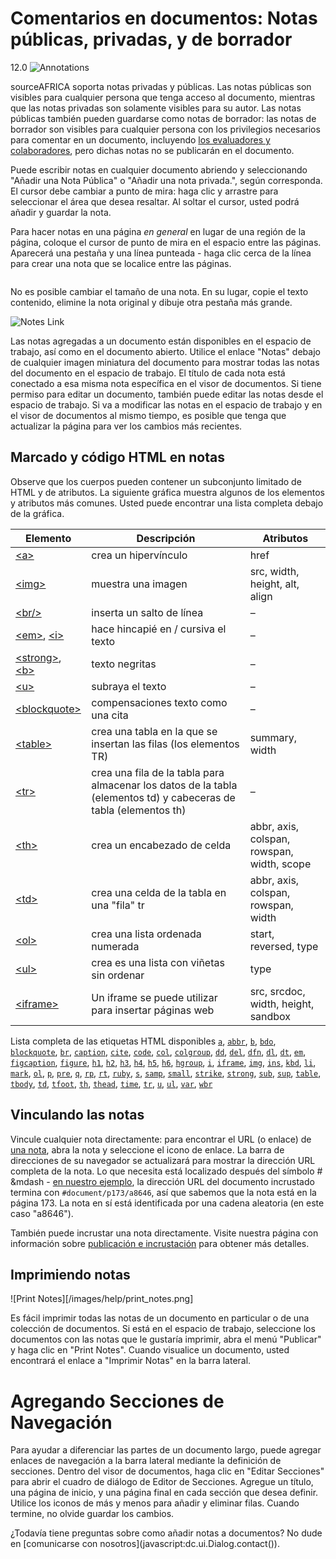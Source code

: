 # Comentarios en documentos: Notas públicas, privadas, y de borrador
12.0
![Annotations](/images/help/document_annotations.jpg)

sourceAFRICA soporta notas privadas y públicas. Las notas públicas son visibles para cualquier persona que tenga acceso al documento, mientras que las notas privadas son solamente visibles para su autor. Las notas públicas también pueden guardarse como  notas de borrador: las notas de borrador son visibles para cualquier persona con los privilegios necesarios para comentar en un documento, incluyendo [los evaluadores y colaboradores](collaboration), pero dichas notas no se publicarán en el documento. 

Puede escribir notas en cualquier documento abriendo y seleccionando "Añadir una Nota Pública" o "Añadir una nota privada.", según corresponda. El cursor debe cambiar a punto de mira: haga clic y arrastre para seleccionar el área que desea resaltar. Al soltar el cursor, usted podrá añadir y guardar la nota. 

Para hacer notas en una página *en general* en lugar de una región de la página, coloque el cursor de punto de mira en el espacio entre las páginas. Aparecerá una pestaña y una línea punteada - haga clic cerca de la línea para crear una nota que se localice entre las páginas.

<img alt="" src="/images/help/add_page_note.jpg" class="full_line" />

No es posible cambiar el tamaño de una nota. En su lugar, copie el texto contenido, elimine la nota original y dibuje otra pestaña más grande.

![Notes Link](/images/help/notes_link.jpg)

Las notas agregadas a un documento están disponibles en el espacio de trabajo, así como en el documento abierto. Utilice el enlace "Notas" debajo de cualquier imagen miniatura del documento para mostrar todas las notas del documento en el espacio de trabajo. El título de cada nota está conectado a esa misma nota específica en el visor de documentos. Si tiene permiso para editar un documento, también puede editar las notas desde el espacio de trabajo. Si va a modificar las notas en el espacio de trabajo y en el visor de documentos al mismo tiempo, es posible que tenga que actualizar la página para ver los cambios más recientes.

## <span id="markup">Marcado y código HTML en notas</span>

Observe que los cuerpos pueden contener un subconjunto limitado de HTML y de atributos. La siguiente gráfica muestra algunos de los elementos y atributos más comunes. Usted puede encontrar una lista completa debajo de la gráfica.

Elemento                                 | Descripción                              | Atributos
-----------------------------------------|------------------------------------------|-----------
[&lt;a&gt;][a]                           | crea un hipervínculo                     | href
[&lt;img&gt;][img]                       | muestra una imagen                       | src, width, height, alt, align
[&lt;br/&gt;][br]                        | inserta un salto de línea                | –
[&lt;em&gt;][em], [&lt;i&gt;][i]         | hace hincapié en / cursiva el texto      | –
[&lt;strong&gt;][strong], [&lt;b&gt;][b] |texto negritas                            | –
[&lt;u&gt;][u]                           | subraya el texto                         | –
[&lt;blockquote&gt;][blockquote]         | compensaciones texto como una cita       | –
[&lt;table&gt;][table]                   | crea una tabla en la que se insertan las filas (los elementos TR) | summary, width
[&lt;tr&gt;][tr]                         | crea una fila de la tabla para almacenar los datos de la tabla (elementos td) y cabeceras de tabla (elementos th) | –
[&lt;th&gt;][th]                         | crea un encabezado de celda               | abbr, axis, colspan, rowspan, width, scope
[&lt;td&gt;][td]                         | crea una celda de la tabla en una "fila" tr  | abbr, axis, colspan, rowspan, width
[&lt;ol&gt;][ol]                         | crea una lista ordenada numerada          | start, reversed, type
[&lt;ul&gt;][ul]                         | crea es una lista con viñetas sin ordenar | type
[&lt;iframe&gt;][iframe]                 | Un iframe se puede utilizar para insertar páginas web | src, srcdoc, width, height, sandbox

Lista completa de las etiquetas HTML disponibles
[`a`][a], [`abbr`][abbr], [`b`][b], [`bdo`][bdo], [`blockquote`][blockquote], [`br`][br], [`caption`][caption], [`cite`][cite], [`code`][code], [`col`][col], [`colgroup`][colgroup], [`dd`][dd], [`del`][del], [`dfn`][dfn], [`dl`][dl], [`dt`][dt], [`em`][em], [`figcaption`][figcaption], [`figure`][figure], [`h1`][h1], [`h2`][h2], [`h3`][h3], [`h4`][h4], [`h5`][h5], [`h6`][h6], [`hgroup`][hgroup], [`i`][i], [`iframe`][iframe], [`img`][img], [`ins`][ins], [`kbd`][kbd], [`li`][li], [`mark`][mark], [`ol`][ol], [`p`][p], [`pre`][pre], [`q`][q], [`rp`][rp], [`rt`][rt], [`ruby`][ruby], [`s`][s], [`samp`][samp], [`small`][small], [`strike`][strike], [`strong`][strong], [`sub`][sub], [`sup`][sup], [`table`][table], [`tbody`][tbody], [`td`][td], [`tfoot`][tfoot], [`th`][th], [`thead`][thead], [`time`][time], [`tr`][tr], [`u`][u], [`ul`][ul], [`var`][var], [`wbr`][wbr]

[a]:          https://developer.mozilla.org/en/HTML/Element/a
[abbr]:       https://developer.mozilla.org/en/HTML/Element/abbr
[b]:          https://developer.mozilla.org/en/HTML/Element/b
[bdo]:        https://developer.mozilla.org/en/HTML/Element/bdo
[blockquote]: https://developer.mozilla.org/en/HTML/Element/blockquote
[br]:         https://developer.mozilla.org/en/HTML/Element/br
[caption]:    https://developer.mozilla.org/en/HTML/Element/caption
[cite]:       https://developer.mozilla.org/en/HTML/Element/cite
[code]:       https://developer.mozilla.org/en/HTML/Element/code
[col]:        https://developer.mozilla.org/en/HTML/Element/col
[colgroup]:   https://developer.mozilla.org/en/HTML/Element/colgroup
[dd]:         https://developer.mozilla.org/en/HTML/Element/dd
[del]:        https://developer.mozilla.org/en/HTML/Element/del
[dfn]:        https://developer.mozilla.org/en/HTML/Element/dfn
[dl]:         https://developer.mozilla.org/en/HTML/Element/dl
[dt]:         https://developer.mozilla.org/en/HTML/Element/dt
[em]:         https://developer.mozilla.org/en/HTML/Element/em
[figcaption]: https://developer.mozilla.org/en/HTML/Element/figcaption
[figure]:     https://developer.mozilla.org/en/HTML/Element/figure
[h1]:         https://developer.mozilla.org/en/HTML/Element/h1
[h2]:         https://developer.mozilla.org/en/HTML/Element/h2
[h3]:         https://developer.mozilla.org/en/HTML/Element/h3
[h4]:         https://developer.mozilla.org/en/HTML/Element/h4
[h5]:         https://developer.mozilla.org/en/HTML/Element/h5
[h6]:         https://developer.mozilla.org/en/HTML/Element/h6
[hgroup]:     https://developer.mozilla.org/en/HTML/Element/hgroup
[i]:          https://developer.mozilla.org/en/HTML/Element/i
[iframe]:     https://developer.mozilla.org/en/HTML/Element/iframe
[img]:        https://developer.mozilla.org/en/HTML/Element/img
[ins]:        https://developer.mozilla.org/en/HTML/Element/ins
[kbd]:        https://developer.mozilla.org/en/HTML/Element/kbd
[li]:         https://developer.mozilla.org/en/HTML/Element/li
[mark]:       https://developer.mozilla.org/en/HTML/Element/mark
[ol]:         https://developer.mozilla.org/en/HTML/Element/ol
[p]:          https://developer.mozilla.org/en/HTML/Element/p
[pre]:        https://developer.mozilla.org/en/HTML/Element/pre
[q]:          https://developer.mozilla.org/en/HTML/Element/q
[rp]:         https://developer.mozilla.org/en/HTML/Element/rp
[rt]:         https://developer.mozilla.org/en/HTML/Element/rt
[ruby]:       https://developer.mozilla.org/en/HTML/Element/ruby
[s]:          https://developer.mozilla.org/en/HTML/Element/s
[samp]:       https://developer.mozilla.org/en/HTML/Element/samp
[small]:      https://developer.mozilla.org/en/HTML/Element/small
[strike]:     https://developer.mozilla.org/en/HTML/Element/strike
[strong]:     https://developer.mozilla.org/en/HTML/Element/strong
[sub]:        https://developer.mozilla.org/en/HTML/Element/sub
[sup]:        https://developer.mozilla.org/en/HTML/Element/sup
[table]:      https://developer.mozilla.org/en/HTML/Element/table
[tbody]:      https://developer.mozilla.org/en/HTML/Element/tbody
[td]:         https://developer.mozilla.org/en/HTML/Element/td
[tfoot]:      https://developer.mozilla.org/en/HTML/Element/tfoot
[th]:         https://developer.mozilla.org/en/HTML/Element/th
[thead]:      https://developer.mozilla.org/en/HTML/Element/thead
[time]:       https://developer.mozilla.org/en/HTML/Element/time
[tr]:         https://developer.mozilla.org/en/HTML/Element/tr
[u]:          https://developer.mozilla.org/en/HTML/Element/u
[ul]:         https://developer.mozilla.org/en/HTML/Element/ul
[var]:        https://developer.mozilla.org/en/HTML/Element/var
[wbr]:        https://developer.mozilla.org/en/HTML/Element/wbr

## <span id="linking">Vinculando las notas</span>

Vincule cualquier nota directamente: para encontrar el URL (o enlace) de [una nota](http://www.washingtonpost.com/wp-srv/business/documents/fcic-final-report.html#document/p173/a8646), abra la nota y seleccione el icono de enlace. La barra de direcciones de su navegador se actualizará para mostrar la dirección URL completa de la nota. Lo que necesita está localizado después del símbolo # &mdash - [en nuestro ejemplo](http://www.washingtonpost.com/wp-srv/business/documents/fcic-final-report.html#document/p173/a8646), la dirección URL del documento incrustado termina con `#document/p173/a8646`, así que sabemos que la nota está en la página 173. La nota en sí está identificada por una cadena aleatoria (en este caso "a8646").  

También puede incrustar una nota directamente. Visite nuestra página con información sobre [publicación e incrustación](publishing) para obtener más detalles.

## <span id="printing">Imprimiendo notas</span>

![Print Notes][/images/help/print_notes.png]

Es fácil imprimir todas las notas de un documento en particular o de una colección de documentos. Si está en el espacio de trabajo, seleccione los documentos con las notas que le gustaría imprimir, abra el menú "Publicar" y haga clic en "Print Notes". Cuando visualice un documento, usted encontrará el enlace a "Imprimir Notas" en la barra lateral.

# <span id="sections">Agregando Secciones de Navegación</span>

Para ayudar a diferenciar las partes de un documento largo, puede agregar enlaces de navegación a la barra lateral mediante la definición de secciones. Dentro del visor de documentos, haga clic en "Editar Secciones" para abrir el  cuadro de diálogo de Editor de Secciones. Agregue un título, una página de inicio, y una página final en cada sección que desea definir. Utilice los iconos de más y menos para añadir y eliminar filas. Cuando termine, no olvide guardar los cambios.

¿Todavía tiene preguntas sobre como añadir notas a documentos? No dude en [comunicarse con nosotros](javascript:dc.ui.Dialog.contact(\)).
